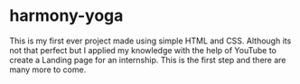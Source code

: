 # harmony-yoga
This is my first ever project made using simple HTML and CSS.
Although its not that perfect but I applied my knowledge with the help of YouTube to create a Landing page for an internship.
This is the first step and there are many more to come.
